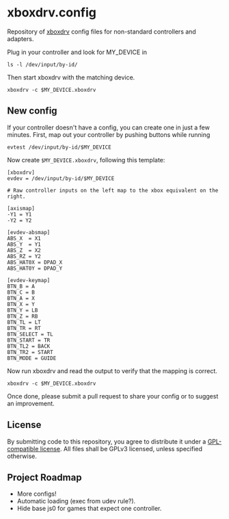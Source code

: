 # xboxdrv.config

Repository of [xboxdrv](https://github.com/xboxdrv/xboxdrv) config files for non-standard controllers and adapters.

Plug in your controller and look for MY_DEVICE in

    ls -l /dev/input/by-id/

Then start xboxdrv with the matching device.

    xboxdrv -c $MY_DEVICE.xboxdrv

## New config

If your controller doesn't have a config, you can create one in just a few minutes.
First, map out your controller by pushing buttons while running

    evtest /dev/input/by-id/$MY_DEVICE

Now create `$MY_DEVICE.xboxdrv`, following this template:

    [xboxdrv]
    evdev = /dev/input/by-id/$MY_DEVICE

    # Raw controller inputs on the left map to the xbox equivalent on the right.

    [axismap]
    -Y1 = Y1
    -Y2 = Y2

    [evdev-absmap]
    ABS_X  = X1
    ABS_Y  = Y1
    ABS_Z  = X2
    ABS_RZ = Y2
    ABS_HAT0X = DPAD_X
    ABS_HAT0Y = DPAD_Y

    [evdev-keymap]
    BTN_B = A
    BTN_C = B
    BTN_A = X
    BTN_X = Y
    BTN_Y = LB
    BTN_Z = RB
    BTN_TL = LT
    BTN_TR = RT
    BTN_SELECT = TL
    BTN_START = TR
    BTN_TL2 = BACK
    BTN_TR2 = START
    BTN_MODE = GUIDE

Now run xboxdrv and read the output to verify that the mapping is correct.

    xboxdrv -c $MY_DEVICE.xboxdrv

Once done, please submit a pull request to share your config or to suggest an improvement.

## License

By submitting code to this repository, you agree to distribute it under a [GPL-compatible license](https://www.gnu.org/licenses/license-list.html#GPLCompatibleLicenses).
All files shall be GPLv3 licensed, unless specified otherwise.

## Project Roadmap

- More configs!
- Automatic loading (exec from udev rule?).
- Hide base js0 for games that expect one controller.
